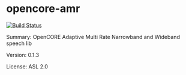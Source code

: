 #           opencore-amr

[![Build Status](https://travis-ci.org/UnitedRPMs/opencore-amr.svg?branch=master)](https://travis-ci.org/UnitedRPMs/opencore-amr)
 
Summary:        OpenCORE Adaptive Multi Rate Narrowband and Wideband speech lib
 
Version:        0.1.3
 
License:        ASL 2.0
 
